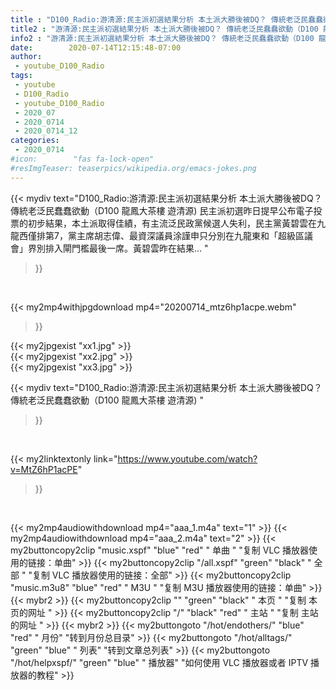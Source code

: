 ```yaml
---
title : "D100_Radio:游清源:民主派初選結果分析 本土派大勝後被DQ？ 傳統老泛民蠢蠢欲動（D100 龍鳳大茶樓 遊清源) "
title2 : "游清源:民主派初選結果分析 本土派大勝後被DQ？ 傳統老泛民蠢蠢欲動（D100 龍鳳大茶樓 遊清源) "
info2 : "游清源:民主派初選結果分析 本土派大勝後被DQ？ 傳統老泛民蠢蠢欲動（D100 龍鳳大茶樓 遊清源) 民主派初選昨日提早公布電子投票的初步結果，本土派取得佳績，有主流泛民政黨候選人失利，民主黨黃碧雲在九龍西僅排第7，黨主席胡志偉、最資深議員涂謹申只分別在九龍東和「超級區議會」界別排入閘門檻最後一席。黃碧雲昨在結果... "
date:        2020-07-14T12:15:48-07:00
author:
 - youtube_D100_Radio
tags:
 - youtube
 - D100_Radio
 - youtube_D100_Radio
 - 2020_07
 - 2020_0714
 - 2020_0714_12
categories:
 - 2020_0714
#icon:        "fas fa-lock-open"
#resImgTeaser: teaserpics/wikipedia.org/emacs-jokes.png
---
```


{{< mydiv text="D100_Radio:游清源:民主派初選結果分析 本土派大勝後被DQ？ 傳統老泛民蠢蠢欲動（D100 龍鳳大茶樓 遊清源) 民主派初選昨日提早公布電子投票的初步結果，本土派取得佳績，有主流泛民政黨候選人失利，民主黨黃碧雲在九龍西僅排第7，黨主席胡志偉、最資深議員涂謹申只分別在九龍東和「超級區議會」界別排入閘門檻最後一席。黃碧雲昨在結果... "
>}}
<br>


{{< my2mp4withjpgdownload mp4="20200714_mtz6hp1acpe.webm"
>}}

{{< my2jpgexist "xx1.jpg" >}}<br>
{{< my2jpgexist "xx2.jpg" >}}<br>
{{< my2jpgexist "xx3.jpg" >}}<br>



{{< mydiv text="D100_Radio:游清源:民主派初選結果分析 本土派大勝後被DQ？ 傳統老泛民蠢蠢欲動（D100 龍鳳大茶樓 遊清源) "
>}}
<br>

{{< my2linktextonly link="https://www.youtube.com/watch?v=MtZ6hP1acPE"
>}}


<br>

{{< my2mp4audiowithdownload mp4="aaa_1.m4a"    text="1" >}}
{{< my2mp4audiowithdownload mp4="aaa_2.m4a"    text="2" >}}
{{< my2buttoncopy2clip "music.xspf"        "blue"   "red"    " 单曲 "  "复制 VLC 播放器使用的链接：单曲" >}} {{< my2buttoncopy2clip "/all.xspf"         "green"  "black"  " 全部 "  "复制 VLC 播放器使用的链接：全部" >}} {{< my2buttoncopy2clip "music.m3u8"        "blue"   "red"    " M3U  "    "复制 M3U 播放器使用的链接：单曲" >}} {{< mybr2 >}} {{< my2buttoncopy2clip ""                  "green"  "black"  " 本页 "    "复制 本页的网址 " >}} {{< my2buttoncopy2clip "/"                 "black"  "red"    " 主站 "    "复制 主站的网址 " >}} {{< mybr2 >}} {{< my2buttongoto      "/hot/endothers/"   "blue"   "red"    " 月份"   "转到月份总目录" >}} {{< my2buttongoto      "/hot/alltags/"     "green"  "blue"   " 列表"   "转到文章总列表" >}} {{< my2buttongoto      "/hot/helpxspf/"    "green"  "blue"   " 播放器" "如何使用 VLC 播放器或者 IPTV 播放器的教程" >}} 
